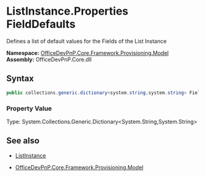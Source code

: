 # ListInstance.Properties FieldDefaults
Defines a list of default values for the Fields of the List Instance  

**Namespace:** [OfficeDevPnP.Core.Framework.Provisioning.Model](OfficeDevPnP.Core.Framework.Provisioning.Model.md)  
**Assembly:** OfficeDevPnP.Core.dll  
## Syntax
```C#
public collections.generic.dictionary<system.string,system.string> FieldDefaults { get; }
```

### Property Value
Type: System.Collections.Generic.Dictionary<System.String,System.String>  

## See also
- [ListInstance](ListInstance.md) 

- [OfficeDevPnP.Core.Framework.Provisioning.Model](OfficeDevPnP.Core.Framework.Provisioning.Model.md)

